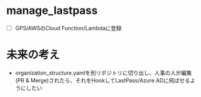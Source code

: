 # manage_lastpass
* [ ] GPS/AWSのCloud Function/Lambdaに登録

# 未来の考え
* organization_structure.yamlを別リポジトリに切り出し、人事の人が編集(PR & Merge)されたら、それをHookしてLastPass/Azure ADに飛ばせるようにしたい
